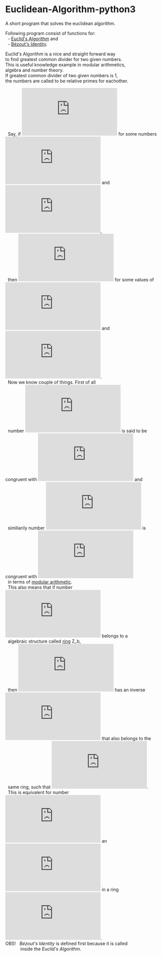 # Euclidean-Algorithm-python3
A short program that solves the euclidean algorithm. <br/>

Following program consist of functions for: <br/>
&nbsp; - [Euclid's Algorithm](https://en.wikipedia.org/wiki/Euclidean_algorithm) and <br/>
&nbsp; - [Bézout's Identity](https://en.wikipedia.org/wiki/B%C3%A9zout%27s_identity). <br/>

Euclid's Algorithm is a nice and straight forward way <br/>
to find greatest common divider for two given numbers. <br/>
This is useful knowledge example in modular arithmetics, <br/>
algebra and number theory. <br/>
If greatest common divider of two given numbers is 1, <br/>
the numbers are called to be relative primes for eachother. <br/>

&nbsp; Say, if ![equation](https://latex.codecogs.com/gif.latex?gdc%28a%2Cb%29%3D1) for some numbers ![equation](https://latex.codecogs.com/gif.latex?a) and ![equation](https://latex.codecogs.com/gif.latex?b), <br/>
&nbsp; then ![equation](https://latex.codecogs.com/gif.latex?ax%20&plus;%20bx%20%3D%201) for some values of ![equation](https://latex.codecogs.com/gif.latex?x) and ![equation](https://latex.codecogs.com/gif.latex?y). <br/>
&nbsp; Now we know couple of things. First of all <br/>
&nbsp; number ![equation](https://latex.codecogs.com/gif.latex?ax) is said to be congruent with ![equation](https://latex.codecogs.com/gif.latex?1%20%5C%3A%20mod%20%5C%3A%20b) and <br/>
&nbsp; similiarily number ![equation](https://latex.codecogs.com/gif.latex?bx) is congruent with ![equation](https://latex.codecogs.com/gif.latex?1%20%5C%3A%20mod%20%5C%3A%20a) <br/>
&nbsp; in terms of [modular arithmetic](https://en.wikipedia.org/wiki/Modular_arithmetic). <br/>
&nbsp; This also means that if number ![equation](https://latex.codecogs.com/gif.latex?a) belongs to a <br/>
&nbsp; algebraic structure called [ring](https://en.wikipedia.org/wiki/Ring_(mathematics)) Z_b, <br/>
&nbsp; then ![equation](https://latex.codecogs.com/gif.latex?a) has an inverse ![equation](https://latex.codecogs.com/gif.latex?x) that also belongs to the <br/>
&nbsp; same ring, such that ![equation](https://latex.codecogs.com/gif.latex?ax%3D1). <br/>
&nbsp; This is equivalent for number ![equation](https://latex.codecogs.com/gif.latex?b) an ![equation](https://latex.codecogs.com/gif.latex?y) in a ring ![equation](https://latex.codecogs.com/gif.latex?%5Cmathbb%7BZ%7D_%7Bb%7D). <br/>
OBS! &nbsp; *Bézout's Identity* is defined first because it is called <br/>
&nbsp; &nbsp; &nbsp; &nbsp; &nbsp; &nbsp; inside the *Euclid's Algorithm*. <br/>
